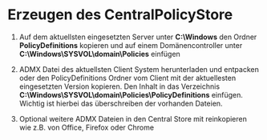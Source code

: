 # Erzeugen des CentralPolicyStore

1. Auf dem aktuellsten eingesetzten Server unter **C:\Windows** den Ordner **PolicyDefinitions** kopieren und auf einem Domänencontroller unter **C:\Windows\SYSVOL\domain\Policies** einfügen

2. ADMX Datei des aktuellsten Client System herunterladen und entpacken oder den PolicyDefinitions Ordner vom Client mit der aktuellesten eingesetzten Version kopieren. Den Inhalt in das Verzeichnis **C:\Windows\SYSVOL\domain\Policies\PolicyDefinitions** einfügen. Wichtig ist hierbei das überschreiben der vorhanden Dateien.

3. Optional weitere ADMX Dateien in den Central Store mit reinkopieren wie z.B. von Office, Firefox oder Chrome